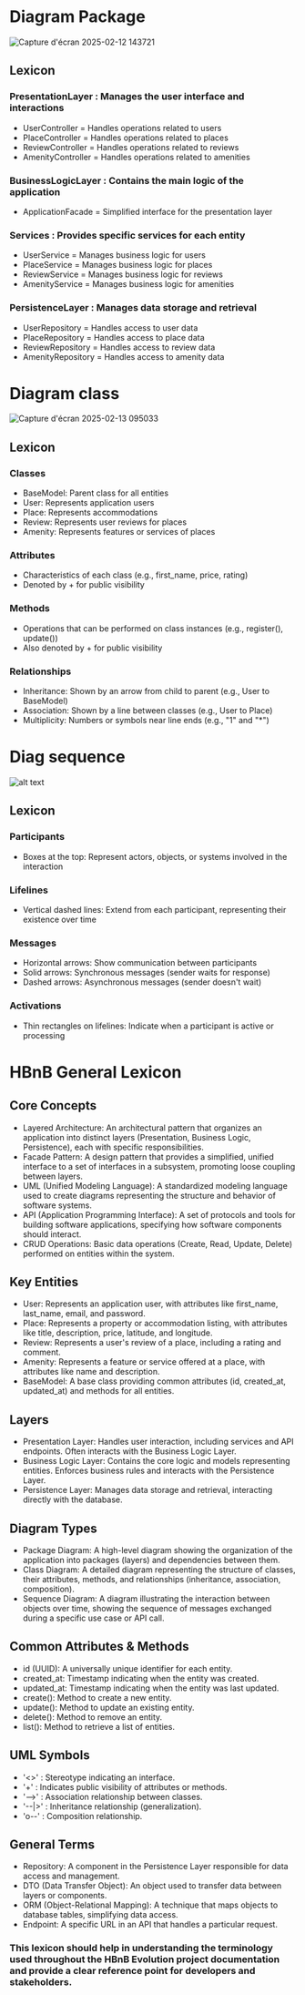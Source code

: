 # Diagram Package

![Capture d'écran 2025-02-12 143721](https://github.com/user-attachments/assets/43651cd9-d91c-4612-bee2-91298e425f71)


## Lexicon

### PresentationLayer : Manages the user interface and interactions
* UserController = Handles operations related to users
* PlaceController = Handles operations related to places
* ReviewController = Handles operations related to reviews
* AmenityController = Handles operations related to amenities

### BusinessLogicLayer : Contains the main logic of the application
* ApplicationFacade = Simplified interface for the presentation layer

### Services : Provides specific services for each entity
* UserService = Manages business logic for users
* PlaceService = Manages business logic for places
* ReviewService = Manages business logic for reviews
* AmenityService = Manages business logic for amenities

### PersistenceLayer : Manages data storage and retrieval
* UserRepository = Handles access to user data
* PlaceRepository = Handles access to place data
* ReviewRepository = Handles access to review data
* AmenityRepository = Handles access to amenity data


# Diagram class

![Capture d'écran 2025-02-13 095033](https://github.com/user-attachments/assets/033d9c3a-ecbb-4b64-9904-c5d5f7272077)

## Lexicon

### Classes
* BaseModel: Parent class for all entities
* User: Represents application users
* Place: Represents accommodations
* Review: Represents user reviews for places
* Amenity: Represents features or services of places
### Attributes
* Characteristics of each class (e.g., first_name, price, rating)
* Denoted by + for public visibility
### Methods
* Operations that can be performed on class instances (e.g., register(), update())
* Also denoted by + for public visibility
### Relationships
* Inheritance: Shown by an arrow from child to parent (e.g., User to BaseModel)
* Association: Shown by a line between classes (e.g., User to Place)
* Multiplicity: Numbers or symbols near line ends (e.g., "1" and "*")


# Diag sequence

![alt text](<Capture d'écran 2025-02-13 104216-1.png>)

## Lexicon
### Participants
* Boxes at the top: Represent actors, objects, or systems involved in the interaction
### Lifelines
* Vertical dashed lines: Extend from each participant, representing their existence over time
### Messages
* Horizontal arrows: Show communication between participants
* Solid arrows: Synchronous messages (sender waits for response)
* Dashed arrows: Asynchronous messages (sender doesn't wait)
### Activations
* Thin rectangles on lifelines: Indicate when a participant is active or processing


# HBnB General Lexicon

## Core Concepts
* Layered Architecture: An architectural pattern that organizes an application into distinct layers (Presentation, Business Logic, Persistence), each with specific responsibilities.
* Facade Pattern: A design pattern that provides a simplified, unified interface to a set of interfaces in a subsystem, promoting loose coupling between layers.
* UML (Unified Modeling Language): A standardized modeling language used to create diagrams representing the structure and behavior of software systems.
* API (Application Programming Interface): A set of protocols and tools for building software applications, specifying how software components should interact.
* CRUD Operations: Basic data operations (Create, Read, Update, Delete) performed on entities within the system.
## Key Entities
* User: Represents an application user, with attributes like first_name, last_name, email, and password.
* Place: Represents a property or accommodation listing, with attributes like title, description, price, latitude, and longitude.
* Review: Represents a user's review of a place, including a rating and comment.
* Amenity: Represents a feature or service offered at a place, with attributes like name and description.
* BaseModel: A base class providing common attributes (id, created_at, updated_at) and methods for all entities.
## Layers
* Presentation Layer: Handles user interaction, including services and API endpoints. Often interacts with the Business Logic Layer.
* Business Logic Layer: Contains the core logic and models representing entities. Enforces business rules and interacts with the Persistence Layer.
* Persistence Layer: Manages data storage and retrieval, interacting directly with the database.
## Diagram Types
* Package Diagram: A high-level diagram showing the organization of the application into packages (layers) and dependencies between them.
* Class Diagram: A detailed diagram representing the structure of classes, their attributes, methods, and relationships (inheritance, association, composition).
* Sequence Diagram: A diagram illustrating the interaction between objects over time, showing the sequence of messages exchanged during a specific use case or API call.
## Common Attributes & Methods
* id (UUID): A universally unique identifier for each entity.
* created_at: Timestamp indicating when the entity was created.
* updated_at: Timestamp indicating when the entity was last updated.
* create(): Method to create a new entity.
* update(): Method to update an existing entity.
* delete(): Method to remove an entity.
* list(): Method to retrieve a list of entities.
## UML Symbols
* '<<Interface>>' : Stereotype indicating an interface.
* '+' : Indicates public visibility of attributes or methods.
* '-->' : Association relationship between classes.
* '--|>' : Inheritance relationship (generalization).
* 'o--' : Composition relationship.
## General Terms
* Repository: A component in the Persistence Layer responsible for data access and management.
* DTO (Data Transfer Object): An object used to transfer data between layers or components.
* ORM (Object-Relational Mapping): A technique that maps objects to database tables, simplifying data access.
* Endpoint: A specific URL in an API that handles a particular request.
### This lexicon should help in understanding the terminology used throughout the HBnB Evolution project documentation and provide a clear reference point for developers and stakeholders.
